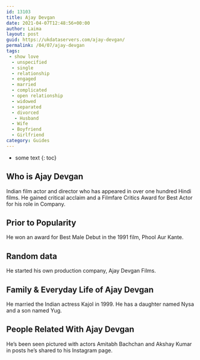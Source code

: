 ```yaml
---
id: 13103
title: Ajay Devgan
date: 2021-04-07T12:48:56+00:00
author: Laima
layout: post
guid: https://ukdataservers.com/ajay-devgan/
permalink: /04/07/ajay-devgan
tags:
 - show love
  - unspecified
  - single
  - relationship
  - engaged
  - married
  - complicated
  - open relationship
  - widowed
  - separated
  - divorced
   - Husband
  - Wife
  - Boyfriend
  - Girlfriend
category: Guides
---
```


* some text
{: toc}


## Who is Ajay Devgan
                  
                  
                  
Indian film actor and director who has appeared in over one hundred Hindi films. He gained critical acclaim and a Filmfare Critics Award for Best Actor for his role in Company.
                  
              
            
              
            
                
                
                
## Prior to Popularity
                  
                  
                  
He won an award for Best Male Debut in the 1991 film, Phool Aur Kante.
                  
              
            
              
            
                
                
                
## Random data
                  
                  
                  
He started his own production company, Ajay Devgan Films.
                  
              
            
              
            
                
                
                
## Family & Everyday Life of Ajay Devgan
                  
                  
                  
He married the Indian actress Kajol in 1999. He has a daughter named Nysa and a son named Yug.
                  
              
            
              
            
                
                
                
## People Related With Ajay Devgan
                  
                  
                  
He&#8217;s been seen pictured with actors Amitabh Bachchan and Akshay Kumar in posts he&#8217;s shared to his Instagram page.
                  
              
            
              
            
                
              
            
              
              
            
            
              
            
          
          
          